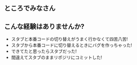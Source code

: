 ## ところでみなさん
## こんな経験はありませんか?

* スタブと本番コードの切り替えがうまく行かなくて四苦八苦! <!-- .element: class="fragment" data-fragment-index="1" -->
* スタブから本番コードに切り替えるときにバグを作っちゃった! <!-- .element: class="fragment" data-fragment-index="2" -->
* できてたと思ったらスタブだった! <!-- .element: class="fragment" data-fragment-index="3" -->
* 間違えてスタブのままリポジリにコミットした! <!-- .element: class="fragment" data-fragment-index="4" -->
